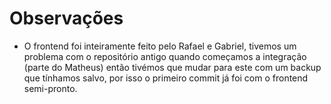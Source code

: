 # Observações
- O frontend foi inteiramente feito pelo Rafael e Gabriel, tivemos um problema com o repositório antigo quando começamos a integração (parte do Matheus) então tivémos que mudar para este com um backup que tínhamos salvo, por isso o primeiro commit já foi com o frontend semi-pronto.
